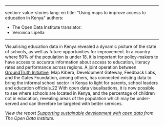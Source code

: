 
---
section: value-stories
lang: en
title:  "Using maps to improve access to education in Kenya"
authors:
- The Open Data Institute
translator:
- Veronica Lipella
---

Visualising education data in Kenya revealed a dynamic picture of the state of schools, as well as future opportunities for improvement. In a country where 50% of the population is under 18, it is important for policy-makers to have access to accurate information about access to education, literacy rates and performance across regions. A joint operation between [GroundTruth Initiative](http://groundtruth.in/2014/07/09/), Map Kibera, Development Gateway, Feedback Labs, and the Gates Foundation, among others, has connected existing data to bring the informal school sector in Kenya to light for parents, school leaders and education officials.22 With open data visualisations, it is now possible to see where schools are located in Kenya, and the percentage of children not in education, revealing areas of the population which may be under-served and can therefore be targeted with better services. 

*View the report [Supporting sustainable development with open data](http://theodi.org/supporting-sustainable-development-with-open-data) from The Open Data Institute.*
